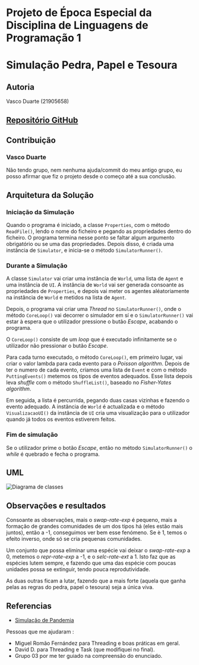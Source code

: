 # Projeto de Época Especial da Disciplina de Linguagens de Programação 1

# Simulação Pedra, Papel e Tesoura

## Autoria

Vasco Duarte (21905658)  

## [Repositório GitHub](https://github.com/Vascord/LP1-Epoca_Especial)

## Contribuição

### Vasco Duarte

Não tendo grupo, nem nenhuma ajuda/commit do meu antigo grupo, eu posso
afirmar que fiz o projeto desde o começo até a sua conclusão.

## Arquitetura da Solução

### Iniciação da Simulação

Quando o programa é iniciado, a classe `Properties`, com o método `ReadFile()`, 
lendo o nome do ficheiro e pegando as propriedades dentro do ficheiro. O 
programa termina nesse ponto se faltar algum argumento obrigatório ou se uma das
propriedades. Depois disso, é criada uma instância de `Simulator`, e inicia-se o
método `SimulatorRunner()`.

### Durante a Simulação

A classe `Simulator` vai criar uma instância de `World`, uma lista de `Agent` e
uma instância de `UI`. A instância de `World` vai ser generada consoante as 
propriedades de `Properties`, e depois vai meter os agentes aléatoriamente na 
instância de `World` e metidos na lista de `Agent`.

Depois, o programa vai criar uma _Thread_ no `SimulatorRunner()`, onde o 
método `CoreLoop()` vai decorrer o simulador em sí e o `SimulatorRunner()` vai
estar à espera que o utilizador pressione o butão _Escape_, acabando o programa.

O `CoreLoop()` consiste de um _loop_ que é executado infinitamente se o 
utilizador não pressionar o butão _Escape_.  
  
Para cada turno executado, o método `CoreLoop()`, em primeiro lugar, 
vai criar o valor lambda para cada evento para o _Poisson algorithm_. Depois de 
ter o numero de cada evento, criamos uma lista de `Event` e com o método 
`PuttingEvents()` metemos os tipos de eventos adequados. Esse lista depois leva 
_shuffle_ com o método `ShuffleList()`, baseado no _Fisher-Yates algorithm_.
  
Em seguida, a lista é percurrida, pegando duas casas vizinhas e fazendo o 
evento adequado. A instância de `World` é actualizada e o método 
`VisualizacaoUI()` da instância de `UI` cria uma visualização para o utilizador
quando já todos os eventos estiverem feitos.

### Fim de simulação

Se o utilizador prime o botão _Escape_, então no método `SimulatorRunner()` o
_while_ é quebrado e fecha o programa.

## UML

![Diagrama de classes](UML.png)

## Observações e resultados

Consoante as observações, mais o _swap-rate-exp_ é pequeno, mais a formação de 
grandes comunidades de um dos tipos há (eles estão mais juntos), então a -1, 
conseguimos ver bem esse fenómeno. Se è 1, temos o efeito inverso, onde só se
cria pequenas comunidades.

Um conjunto que possa eliminar uma espécie vai deixar o _swap-rate-exp_ a 0,
metemos o _repr-rate-exp_ a -1, e o _selc-rate-ext_ a 1. Isto faz que as 
espécies lutem sempre, e fazendo que uma das espécie com poucas unidades possa
se extinguir, tendo pouca reprodutividade.

As duas outras ficam a lutar, fazendo que a mais forte (aquela que ganha pelas
as regras do pedra, papel o tesoura) seja a única viva.

## Referencias

- [Simulação de Pandemia](https://github.com/NelsonSalvador/Recurso_Lp1)

Pessoas que me ajudaram : 
- Miguel Romão Fernández para Threading e boas práticas em geral.
- David D. para Threading e Task (que modifiquei no final).
- Grupo 03 por me ter guiado na compreensão do enunciado.